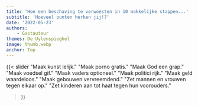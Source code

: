 ```yaml
---
title: 'Hoe een beschaving te verwoesten in 10 makkelijke stappen...'
subtitle: 'Hoeveel punten herken jij!?'
date: '2022-05-23'
authors:
    - Gastauteur
themes: De Uylenspieghel
image: thumb.webp
anchor: Top
---
```


{{< slider
	"Maak kunst lelijk."
	"Maak porno gratis."
	"Maak God een grap."
	"Maak voedsel gif."
	"Maak vaders optioneel."
	"Maak politici rijk."
	"Maak geld waardeloos."
	"Maak gebouwen vervreemdend."
	"Zet mannen en vrouwen tegen elkaar op."
	"Zet kinderen aan tot haat tegen hun voorouders."
>}}
